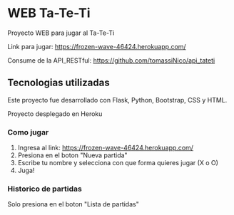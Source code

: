 # WEB Ta-Te-Ti

Proyecto WEB para jugar al Ta-Te-Ti

Link para jugar: https://frozen-wave-46424.herokuapp.com/

Consume de la API_RESTful:
https://github.com/tomassiNico/api_tateti

## Tecnologias utilizadas

Este proyecto fue desarrollado con Flask, Python, Bootstrap, CSS y HTML.

Proyecto desplegado en Heroku

### Como jugar

1. Ingresa al link: https://frozen-wave-46424.herokuapp.com/
2. Presiona en el boton "Nueva partida"
3. Escribe tu nombre y selecciona con que forma quieres jugar (X o O)
4. Juga!

### Historico de partidas

Solo presiona en el boton "Lista de partidas"
